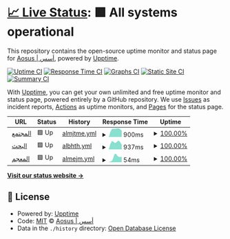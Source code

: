 # [📈 Live Status](https://status.aosus.org): <!--live status--> **🟩 All systems operational**

This repository contains the open-source uptime monitor and status page for [Aosus | أسس](aosus.org), powered by [Upptime](https://github.com/upptime/upptime).

[![Uptime CI](https://github.com/aosus/status/workflows/Uptime%20CI/badge.svg)](https://github.com/aosus/status/actions?query=workflow%3A%22Uptime+CI%22)
[![Response Time CI](https://github.com/aosus/status/workflows/Response%20Time%20CI/badge.svg)](https://github.com/aosus/status/actions?query=workflow%3A%22Response+Time+CI%22)
[![Graphs CI](https://github.com/aosus/status/workflows/Graphs%20CI/badge.svg)](https://github.com/aosus/status/actions?query=workflow%3A%22Graphs+CI%22)
[![Static Site CI](https://github.com/aosus/status/workflows/Static%20Site%20CI/badge.svg)](https://github.com/aosus/status/actions?query=workflow%3A%22Static+Site+CI%22)
[![Summary CI](https://github.com/aosus/status/workflows/Summary%20CI/badge.svg)](https://github.com/aosus/status/actions?query=workflow%3A%22Summary+CI%22)

With [Upptime](https://upptime.js.org), you can get your own unlimited and free uptime monitor and status page, powered entirely by a GitHub repository. We use [Issues](https://github.com/aosus/status/issues) as incident reports, [Actions](https://github.com/aosus/status/actions) as uptime monitors, and [Pages](https://status.aosus.org) for the status page.

<!--start: status pages-->
<!-- This summary is generated by Upptime (https://github.com/upptime/upptime) -->
<!-- Do not edit this manually, your changes will be overwritten -->
<!-- prettier-ignore -->
| URL | Status | History | Response Time | Uptime |
| --- | ------ | ------- | ------------- | ------ |
| <img alt="" src="https://favicons.githubusercontent.com/aosus.org" height="13"> [المجتمع](https://aosus.org) | 🟩 Up | [almjtme.yml](https://github.com/aosus/status/commits/HEAD/history/almjtme.yml) | <details><summary><img alt="Response time graph" src="./graphs/almjtme/response-time-week.png" height="20"> 900ms</summary><br><a href="https://status.aosus.org/history/almjtme"><img alt="Response time 900" src="https://img.shields.io/endpoint?url=https%3A%2F%2Fraw.githubusercontent.com%2Faosus%2Fstatus%2FHEAD%2Fapi%2Falmjtme%2Fresponse-time.json"></a><br><a href="https://status.aosus.org/history/almjtme"><img alt="24-hour response time 900" src="https://img.shields.io/endpoint?url=https%3A%2F%2Fraw.githubusercontent.com%2Faosus%2Fstatus%2FHEAD%2Fapi%2Falmjtme%2Fresponse-time-day.json"></a><br><a href="https://status.aosus.org/history/almjtme"><img alt="7-day response time 900" src="https://img.shields.io/endpoint?url=https%3A%2F%2Fraw.githubusercontent.com%2Faosus%2Fstatus%2FHEAD%2Fapi%2Falmjtme%2Fresponse-time-week.json"></a><br><a href="https://status.aosus.org/history/almjtme"><img alt="30-day response time 900" src="https://img.shields.io/endpoint?url=https%3A%2F%2Fraw.githubusercontent.com%2Faosus%2Fstatus%2FHEAD%2Fapi%2Falmjtme%2Fresponse-time-month.json"></a><br><a href="https://status.aosus.org/history/almjtme"><img alt="1-year response time 900" src="https://img.shields.io/endpoint?url=https%3A%2F%2Fraw.githubusercontent.com%2Faosus%2Fstatus%2FHEAD%2Fapi%2Falmjtme%2Fresponse-time-year.json"></a></details> | <details><summary><a href="https://status.aosus.org/history/almjtme">100.00%</a></summary><a href="https://status.aosus.org/history/almjtme"><img alt="All-time uptime 100.00%" src="https://img.shields.io/endpoint?url=https%3A%2F%2Fraw.githubusercontent.com%2Faosus%2Fstatus%2FHEAD%2Fapi%2Falmjtme%2Fuptime.json"></a><br><a href="https://status.aosus.org/history/almjtme"><img alt="24-hour uptime 100.00%" src="https://img.shields.io/endpoint?url=https%3A%2F%2Fraw.githubusercontent.com%2Faosus%2Fstatus%2FHEAD%2Fapi%2Falmjtme%2Fuptime-day.json"></a><br><a href="https://status.aosus.org/history/almjtme"><img alt="7-day uptime 100.00%" src="https://img.shields.io/endpoint?url=https%3A%2F%2Fraw.githubusercontent.com%2Faosus%2Fstatus%2FHEAD%2Fapi%2Falmjtme%2Fuptime-week.json"></a><br><a href="https://status.aosus.org/history/almjtme"><img alt="30-day uptime 100.00%" src="https://img.shields.io/endpoint?url=https%3A%2F%2Fraw.githubusercontent.com%2Faosus%2Fstatus%2FHEAD%2Fapi%2Falmjtme%2Fuptime-month.json"></a><br><a href="https://status.aosus.org/history/almjtme"><img alt="1-year uptime 100.00%" src="https://img.shields.io/endpoint?url=https%3A%2F%2Fraw.githubusercontent.com%2Faosus%2Fstatus%2FHEAD%2Fapi%2Falmjtme%2Fuptime-year.json"></a></details>
| <img alt="" src="https://favicons.githubusercontent.com/search.aosus.org" height="13"> [البحث](https://search.aosus.org) | 🟩 Up | [albhth.yml](https://github.com/aosus/status/commits/HEAD/history/albhth.yml) | <details><summary><img alt="Response time graph" src="./graphs/albhth/response-time-week.png" height="20"> 937ms</summary><br><a href="https://status.aosus.org/history/albhth"><img alt="Response time 937" src="https://img.shields.io/endpoint?url=https%3A%2F%2Fraw.githubusercontent.com%2Faosus%2Fstatus%2FHEAD%2Fapi%2Falbhth%2Fresponse-time.json"></a><br><a href="https://status.aosus.org/history/albhth"><img alt="24-hour response time 937" src="https://img.shields.io/endpoint?url=https%3A%2F%2Fraw.githubusercontent.com%2Faosus%2Fstatus%2FHEAD%2Fapi%2Falbhth%2Fresponse-time-day.json"></a><br><a href="https://status.aosus.org/history/albhth"><img alt="7-day response time 937" src="https://img.shields.io/endpoint?url=https%3A%2F%2Fraw.githubusercontent.com%2Faosus%2Fstatus%2FHEAD%2Fapi%2Falbhth%2Fresponse-time-week.json"></a><br><a href="https://status.aosus.org/history/albhth"><img alt="30-day response time 937" src="https://img.shields.io/endpoint?url=https%3A%2F%2Fraw.githubusercontent.com%2Faosus%2Fstatus%2FHEAD%2Fapi%2Falbhth%2Fresponse-time-month.json"></a><br><a href="https://status.aosus.org/history/albhth"><img alt="1-year response time 937" src="https://img.shields.io/endpoint?url=https%3A%2F%2Fraw.githubusercontent.com%2Faosus%2Fstatus%2FHEAD%2Fapi%2Falbhth%2Fresponse-time-year.json"></a></details> | <details><summary><a href="https://status.aosus.org/history/albhth">100.00%</a></summary><a href="https://status.aosus.org/history/albhth"><img alt="All-time uptime 100.00%" src="https://img.shields.io/endpoint?url=https%3A%2F%2Fraw.githubusercontent.com%2Faosus%2Fstatus%2FHEAD%2Fapi%2Falbhth%2Fuptime.json"></a><br><a href="https://status.aosus.org/history/albhth"><img alt="24-hour uptime 100.00%" src="https://img.shields.io/endpoint?url=https%3A%2F%2Fraw.githubusercontent.com%2Faosus%2Fstatus%2FHEAD%2Fapi%2Falbhth%2Fuptime-day.json"></a><br><a href="https://status.aosus.org/history/albhth"><img alt="7-day uptime 100.00%" src="https://img.shields.io/endpoint?url=https%3A%2F%2Fraw.githubusercontent.com%2Faosus%2Fstatus%2FHEAD%2Fapi%2Falbhth%2Fuptime-week.json"></a><br><a href="https://status.aosus.org/history/albhth"><img alt="30-day uptime 100.00%" src="https://img.shields.io/endpoint?url=https%3A%2F%2Fraw.githubusercontent.com%2Faosus%2Fstatus%2FHEAD%2Fapi%2Falbhth%2Fuptime-month.json"></a><br><a href="https://status.aosus.org/history/albhth"><img alt="1-year uptime 100.00%" src="https://img.shields.io/endpoint?url=https%3A%2F%2Fraw.githubusercontent.com%2Faosus%2Fstatus%2FHEAD%2Fapi%2Falbhth%2Fuptime-year.json"></a></details>
| <img alt="" src="https://favicons.githubusercontent.com/dictionary.aosus.org" height="13"> [المعجم](https://dictionary.aosus.org) | 🟩 Up | [almejm.yml](https://github.com/aosus/status/commits/HEAD/history/almejm.yml) | <details><summary><img alt="Response time graph" src="./graphs/almejm/response-time-week.png" height="20"> 54ms</summary><br><a href="https://status.aosus.org/history/almejm"><img alt="Response time 54" src="https://img.shields.io/endpoint?url=https%3A%2F%2Fraw.githubusercontent.com%2Faosus%2Fstatus%2FHEAD%2Fapi%2Falmejm%2Fresponse-time.json"></a><br><a href="https://status.aosus.org/history/almejm"><img alt="24-hour response time 54" src="https://img.shields.io/endpoint?url=https%3A%2F%2Fraw.githubusercontent.com%2Faosus%2Fstatus%2FHEAD%2Fapi%2Falmejm%2Fresponse-time-day.json"></a><br><a href="https://status.aosus.org/history/almejm"><img alt="7-day response time 54" src="https://img.shields.io/endpoint?url=https%3A%2F%2Fraw.githubusercontent.com%2Faosus%2Fstatus%2FHEAD%2Fapi%2Falmejm%2Fresponse-time-week.json"></a><br><a href="https://status.aosus.org/history/almejm"><img alt="30-day response time 54" src="https://img.shields.io/endpoint?url=https%3A%2F%2Fraw.githubusercontent.com%2Faosus%2Fstatus%2FHEAD%2Fapi%2Falmejm%2Fresponse-time-month.json"></a><br><a href="https://status.aosus.org/history/almejm"><img alt="1-year response time 54" src="https://img.shields.io/endpoint?url=https%3A%2F%2Fraw.githubusercontent.com%2Faosus%2Fstatus%2FHEAD%2Fapi%2Falmejm%2Fresponse-time-year.json"></a></details> | <details><summary><a href="https://status.aosus.org/history/almejm">100.00%</a></summary><a href="https://status.aosus.org/history/almejm"><img alt="All-time uptime 100.00%" src="https://img.shields.io/endpoint?url=https%3A%2F%2Fraw.githubusercontent.com%2Faosus%2Fstatus%2FHEAD%2Fapi%2Falmejm%2Fuptime.json"></a><br><a href="https://status.aosus.org/history/almejm"><img alt="24-hour uptime 100.00%" src="https://img.shields.io/endpoint?url=https%3A%2F%2Fraw.githubusercontent.com%2Faosus%2Fstatus%2FHEAD%2Fapi%2Falmejm%2Fuptime-day.json"></a><br><a href="https://status.aosus.org/history/almejm"><img alt="7-day uptime 100.00%" src="https://img.shields.io/endpoint?url=https%3A%2F%2Fraw.githubusercontent.com%2Faosus%2Fstatus%2FHEAD%2Fapi%2Falmejm%2Fuptime-week.json"></a><br><a href="https://status.aosus.org/history/almejm"><img alt="30-day uptime 100.00%" src="https://img.shields.io/endpoint?url=https%3A%2F%2Fraw.githubusercontent.com%2Faosus%2Fstatus%2FHEAD%2Fapi%2Falmejm%2Fuptime-month.json"></a><br><a href="https://status.aosus.org/history/almejm"><img alt="1-year uptime 100.00%" src="https://img.shields.io/endpoint?url=https%3A%2F%2Fraw.githubusercontent.com%2Faosus%2Fstatus%2FHEAD%2Fapi%2Falmejm%2Fuptime-year.json"></a></details>

<!--end: status pages-->

[**Visit our status website →**](https://status.aosus.org)

## 📄 License

- Powered by: [Upptime](https://github.com/upptime/upptime)
- Code: [MIT](./LICENSE) © [Aosus | أسس](aosus.org)
- Data in the `./history` directory: [Open Database License](https://opendatacommons.org/licenses/odbl/1-0/)
